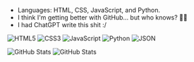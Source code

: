 - Languages: HTML, CSS, JavaScript, and Python.
- I think I'm getting better with GitHub... but who knows? 🤷‍♂️
- I had ChatGPT write this shit :/

![HTML5](https://img.shields.io/badge/HTML5-E34F26?style=for-the-badge&logo=html5&logoColor=white)
![CSS3](https://img.shields.io/badge/CSS3-1572B6?style=for-the-badge&logo=css3&logoColor=white)
![JavaScript](https://img.shields.io/badge/JavaScript-F7DF1E?style=for-the-badge&logo=javascript&logoColor=black)
![Python](https://img.shields.io/badge/Python-3776AB?style=for-the-badge&logo=python&logoColor=white)
![JSON](https://img.shields.io/badge/Data%20Format-JSON-blue?style=for-the-badge)

![GitHub Stats](https://github-readme-stats.vercel.app/api?username=4uffin&theme=dark&show_icons=true&hide_border=true&count_private=true) ![GitHub Stats](https://github-readme-stats.vercel.app/api/top-langs/?username=4uffin&theme=dark&show_icons=true&hide_border=true&layout=compact)
